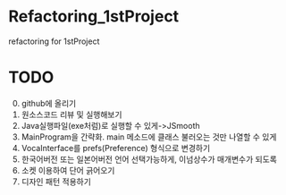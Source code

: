# Refactoring_1stProject
refactoring for 1stProject

# TODO
0. github에 올리기
1. 원소스코드 리뷰 및 실행해보기
2. Java실행파일(exe처럼)로 실행할 수 있게->JSmooth
3. MainProgram을 간략화. main 메소드에 클래스 불러오는 것만 나열할 수 있게
4. VocaInterface를 prefs(Preference) 형식으로 변경하기
5. 한국어버전 또는 일본어버전 언어 선택가능하게, 이넘상수가 매개변수가 되도록
6. 소켓 이용하여 단어 긁어오기
7. 디자인 패턴 적용하기
